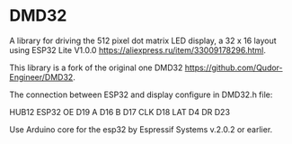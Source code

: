# DMD32
A library for driving the 512 pixel dot matrix LED display, a 32 x 16 layout using ESP32 Lite V1.0.0 https://aliexpress.ru/item/33009178296.html.

This library is a fork of the original one DMD32 https://github.com/Qudor-Engineer/DMD32.

The connection between ESP32 and display configure in DMD32.h file:

HUB12  ESP32
OE      D19
A       D16
B       D17
CLK     D18
LAT     D4
DR      D23

Use Arduino core for the esp32 by Espressif Systems v.2.0.2 or earlier.
